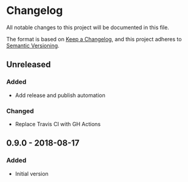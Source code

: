 # Changelog

All notable changes to this project will be documented in this file.

The format is based on [Keep a Changelog](https://keepachangelog.com/en/1.0.0/),
and this project adheres to [Semantic Versioning](https://semver.org/spec/v2.0.0.html).

## Unreleased

### Added
- Add release and publish automation

### Changed
- Replace Travis CI with GH Actions

## 0.9.0 - 2018-08-17
### Added
- Initial version
